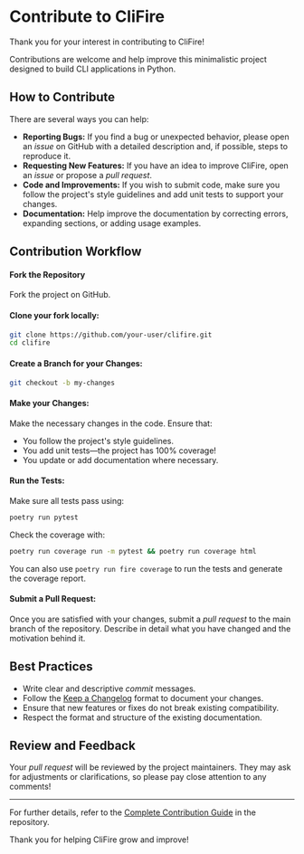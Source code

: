 # Contribute to CliFire

Thank you for your interest in contributing to CliFire!

Contributions are welcome and help improve this minimalistic project designed to build CLI applications in Python.

## How to Contribute

There are several ways you can help:

- **Reporting Bugs:** If you find a bug or unexpected behavior, please open an *issue* on GitHub with a detailed description and, if possible, steps to reproduce it.
- **Requesting New Features:** If you have an idea to improve CliFire, open an *issue* or propose a *pull request*.
- **Code and Improvements:** If you wish to submit code, make sure you follow the project's style guidelines and add unit tests to support your changes.
- **Documentation:** Help improve the documentation by correcting errors, expanding sections, or adding usage examples.

## Contribution Workflow

#### **Fork the Repository**
   Fork the project on GitHub.

#### **Clone your fork locally:**
   ```bash
   git clone https://github.com/your-user/clifire.git
   cd clifire
   ```

#### **Create a Branch for your Changes:**
   ```bash
   git checkout -b my-changes
   ```

#### **Make your Changes:**

   Make the necessary changes in the code. Ensure that:

   * You follow the project's style guidelines.
   * You add unit tests—the project has 100% coverage!
   * You update or add documentation where necessary.

#### **Run the Tests:**
   Make sure all tests pass using:
   ```bash
   poetry run pytest
   ```
   Check the coverage with:
   ```bash
   poetry run coverage run -m pytest && poetry run coverage html
   ```

   You can also use `poetry run fire coverage` to run the tests and generate the coverage report.

#### **Submit a Pull Request:**
   Once you are satisfied with your changes, submit a *pull request* to the main branch of the repository. Describe in detail what you have changed and the motivation behind it.

## Best Practices

- Write clear and descriptive *commit* messages.
- Follow the [Keep a Changelog](https://keepachangelog.com/en/1.0.0/) format to document your changes.
- Ensure that new features or fixes do not break existing compatibility.
- Respect the format and structure of the existing documentation.

## Review and Feedback

Your *pull request* will be reviewed by the project maintainers. They may ask for adjustments or clarifications, so please pay close attention to any comments!

---

For further details, refer to the [Complete Contribution Guide](CONTRIBUTING.md) in the repository.

Thank you for helping CliFire grow and improve!
